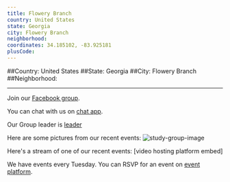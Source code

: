 ```yaml
---
title: Flowery Branch
country: United States
state: Georgia
city: Flowery Branch
neighborhood: 
coordinates: 34.185102, -83.925181
plusCode:
---
```


##Country: United States
##State: Georgia
##City: Flowery Branch
##Neighborhood: 
*****
Join our [Facebook group](https://www.facebook.com/groups/free.code.camp.flowerybranchga).

You can chat with us on [chat app]().

Our Group leader is [leader]()

Here are some pictures from our recent events:
![study-group-image]()

Here's a stream of one of our recent events:
[video hosting platform embed]

We have events every Tuesday. You can RSVP for an event on [event platform]().
